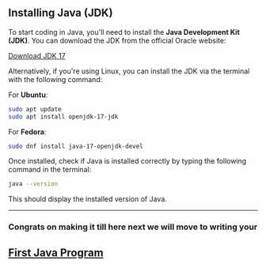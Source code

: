 
## Installing Java (JDK)

To start coding in Java, you'll need to install the **Java Development Kit (JDK)**. You can download the JDK from the official Oracle website:

[Download JDK 17](https://www.oracle.com/java/technologies/javase/jdk17-archive-downloads.html)

Alternatively, if you're using Linux, you can install the JDK via the terminal with the following command:

For **Ubuntu**:
```bash
sudo apt update
sudo apt install openjdk-17-jdk
```

For **Fedora**:
```bash
sudo dnf install java-17-openjdk-devel
```

Once installed, check if Java is installed correctly by typing the following command in the terminal:

```bash
java --version
```

This should display the installed version of Java.

---
### Congrats on making it till here next we will move to writing your 
## [First Java Program ](https://github.com/rothardo/java-0-to-1/blob/master/Session-8/FirstJavaProgram.md)
